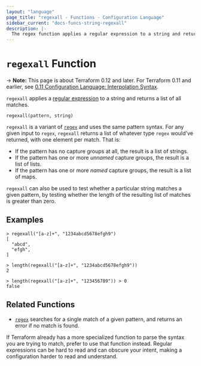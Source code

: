 ```yaml
---
layout: "language"
page_title: "regexall - Functions - Configuration Language"
sidebar_current: "docs-funcs-string-regexall"
description: |-
  The regex function applies a regular expression to a string and returns a list of all matches.
---
```


# `regexall` Function

-> **Note:** This page is about Terraform 0.12 and later. For Terraform 0.11 and
earlier, see
[0.11 Configuration Language: Interpolation Syntax](../../configuration-0-11/interpolation.html).

`regexall` applies a
[regular expression](https://en.wikipedia.org/wiki/Regular_expression)
to a string and returns a list of all matches.

```hcl
regexall(pattern, string)
```

`regexall` is a variant of [`regex`](./regex.html) and uses the same pattern
syntax. For any given input to `regex`, `regexall` returns a list of whatever
type `regex` would've returned, with one element per match. That is:

- If the pattern has no capture groups at all, the result is a list of
  strings.
- If the pattern has one or more _unnamed_ capture groups, the result is a
  list of lists.
- If the pattern has one or more _named_ capture groups, the result is a
  list of maps.

`regexall` can also be used to test whether a particular string matches a
given pattern, by testing whether the length of the resulting list of matches
is greater than zero.

## Examples

```
> regexall("[a-z]+", "1234abcd5678efgh9")
[
  "abcd",
  "efgh",
]

> length(regexall("[a-z]+", "1234abcd5678efgh9"))
2

> length(regexall("[a-z]+", "123456789")) > 0
false
```

## Related Functions

- [`regex`](./regex.html) searches for a single match of a given pattern, and
  returns an error if no match is found.

If Terraform already has a more specialized function to parse the syntax you
are trying to match, prefer to use that function instead. Regular expressions
can be hard to read and can obscure your intent, making a configuration harder
to read and understand.
